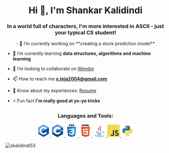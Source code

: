 <h1 align="center">Hi 👋, I'm Shankar Kalidindi</h1>
<h3 align="center">In a world full of characters, I'm more interested in ASCII - just your typical CS student!</h3>

<p align = "center">- 🔭 I’m currently working on **creating a stock prediction model**</p>

- 🌱 I’m currently learning **data structures, algorithms and machine learning**

- 👯 I’m looking to collaborate on [Wendor](https://github.com/skalidindi53/Wendor-SparksHackathon)

- 📫 How to reach me **s.teja2004@gmail.com**

- 📄 Know about my experiences: [Resume](https://drive.google.com/file/d/1OfxSG76-7bL3uOWEa66fCaHuZHWFxtZG/view?usp=sharing)

- ⚡ Fun fact **I'm really good at yo-yo tricks**


<h3 align="center">Languages and Tools:</h3>
<p align="center"> <a href="https://www.cprogramming.com/" target="_blank" rel="noreferrer"> <img src="https://raw.githubusercontent.com/devicons/devicon/master/icons/c/c-original.svg" alt="c" width="40" height="40"/> </a> <a href="https://www.w3schools.com/cpp/" target="_blank" rel="noreferrer"> <img src="https://raw.githubusercontent.com/devicons/devicon/master/icons/cplusplus/cplusplus-original.svg" alt="cplusplus" width="40" height="40"/> </a> <a href="https://www.w3schools.com/css/" target="_blank" rel="noreferrer"> <img src="https://raw.githubusercontent.com/devicons/devicon/master/icons/css3/css3-original-wordmark.svg" alt="css3" width="40" height="40"/> </a> <a href="https://www.w3.org/html/" target="_blank" rel="noreferrer"> <img src="https://raw.githubusercontent.com/devicons/devicon/master/icons/html5/html5-original-wordmark.svg" alt="html5" width="40" height="40"/> </a> <a href="https://www.java.com" target="_blank" rel="noreferrer"> <img src="https://raw.githubusercontent.com/devicons/devicon/master/icons/java/java-original.svg" alt="java" width="40" height="40"/> </a> <a href="https://developer.mozilla.org/en-US/docs/Web/JavaScript" target="_blank" rel="noreferrer"> <img src="https://raw.githubusercontent.com/devicons/devicon/master/icons/javascript/javascript-original.svg" alt="javascript" width="40" height="40"/> </a> <a href="https://www.python.org" target="_blank" rel="noreferrer"> <img src="https://raw.githubusercontent.com/devicons/devicon/master/icons/python/python-original.svg" alt="python" width="40" height="40"/> </a> </p>

<p><img align="center" src="https://github-readme-stats.vercel.app/api/top-langs?username=skalidindi53&show_icons=true&locale=en&layout=compact" alt="skalidindi53" /></p>

